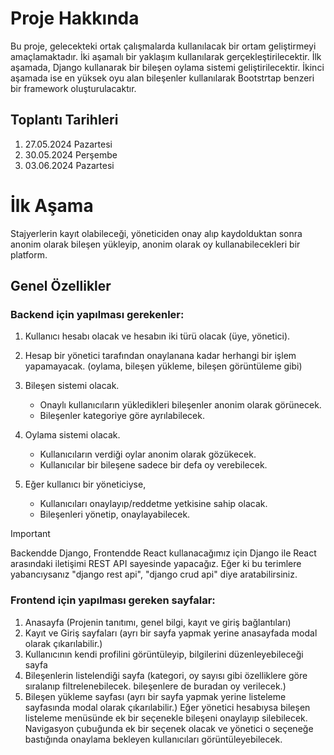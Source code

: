 # Proje Hakkında
Bu proje, gelecekteki ortak çalışmalarda kullanılacak bir ortam geliştirmeyi amaçlamaktadır. İki aşamalı bir yaklaşım kullanılarak gerçekleştirilecektir. İlk aşamada, Django kullanarak bir bileşen oylama sistemi geliştirilecektir. İkinci aşamada ise en yüksek oyu alan bileşenler kullanılarak Bootstrtap benzeri bir framework oluşturulacaktır.

## Toplantı Tarihleri
1. 27.05.2024 Pazartesi
2. 30.05.2024 Perşembe
3. 03.06.2024 Pazartesi

# İlk Aşama
Stajyerlerin kayıt olabileceği, yöneticiden onay alıp kaydolduktan sonra anonim olarak bileşen yükleyip, anonim olarak oy kullanabilecekleri bir platform.

## Genel Özellikler
### Backend için yapılması gerekenler:
1. Kullanıcı hesabı olacak ve hesabın iki türü olacak (üye, yönetici).
2. Hesap bir yönetici tarafından onaylanana kadar herhangi bir işlem yapamayacak. (oylama, bileşen yükleme, bileşen görüntüleme gibi)

3. Bileşen sistemi olacak.
   - Onaylı kullanıcıların yükledikleri bileşenler anonim olarak görünecek.
   - Bileşenler kategoriye göre ayrılabilecek.

4. Oylama sistemi olacak.
   - Kullanıcıların verdiği oylar anonim olarak gözükecek.
   - Kullanıcılar bir bileşene sadece bir defa oy verebilecek.

5. Eğer kullanıcı bir yöneticiyse,
   - Kullanıcıları onaylayıp/reddetme yetkisine sahip olacak.
   - Bileşenleri yönetip, onaylayabilecek.

> [!IMPORTANT]
> Backendde Django, Frontendde React kullanacağımız için
> Django ile React arasındaki iletişimi REST API sayesinde
> yapacağız. Eğer ki bu terimlere yabancıysanız
> "django rest api", "django crud api" diye aratabilirsiniz.

### Frontend için yapılması gereken sayfalar:
1. Anasayfa (Projenin tanıtımı, genel bilgi, kayıt ve giriş bağlantıları)
2. Kayıt ve Giriş sayfaları (ayrı bir sayfa yapmak yerine anasayfada modal olarak çıkarılabilir.)
3. Kullanıcının kendi profilini görüntüleyip, bilgilerini düzenleyebileceği sayfa
4. Bileşenlerin listelendiği sayfa (kategori, oy sayısı gibi özelliklere göre sıralanıp filtrelenebilecek. bileşenlere de buradan oy verilecek.)
5. Bileşen yükleme sayfası (ayrı bir sayfa yapmak yerine listeleme sayfasında modal olarak çıkarılabilir.)
Eğer yönetici hesabıysa bileşen listeleme menüsünde ek bir seçenekle bileşeni onaylayıp silebilecek. Navigasyon çubuğunda ek bir seçenek olacak ve yönetici o seçeneğe bastığında onaylama bekleyen kullanıcıları görüntüleyebilecek.
